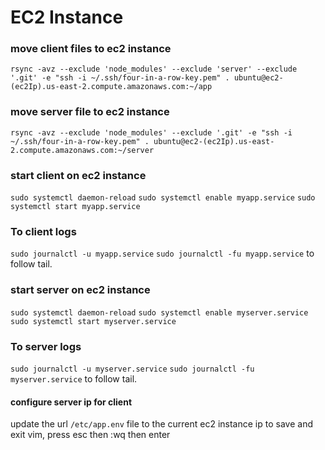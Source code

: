 # EC2 Instance
### move client files to ec2 instance 
`rsync -avz --exclude 'node_modules' --exclude 'server' --exclude '.git' -e "ssh -i ~/.ssh/four-in-a-row-key.pem" . ubuntu@ec2-(ec2Ip).us-east-2.compute.amazonaws.com:~/app`

### move server file to ec2 instance
`rsync -avz --exclude 'node_modules' --exclude '.git' -e "ssh -i ~/.ssh/four-in-a-row-key.pem" . ubuntu@ec2-(ec2Ip).us-east-2.compute.amazonaws.com:~/server`


### start client on ec2 instance
`sudo systemctl daemon-reload`
`sudo systemctl enable myapp.service`
`sudo systemctl start myapp.service`

### To client logs
`sudo journalctl -u myapp.service`
`sudo journalctl -fu myapp.service` to follow tail.


### start server on ec2 instance
`sudo systemctl daemon-reload`
`sudo systemctl enable myserver.service`
`sudo systemctl start myserver.service`

### To server logs
`sudo journalctl -u myserver.service`
`sudo journalctl -fu myserver.service` to follow tail.

#### configure server ip for client
update the url `/etc/app.env` file to the current ec2 instance ip
to save and exit vim, press esc then :wq then enter